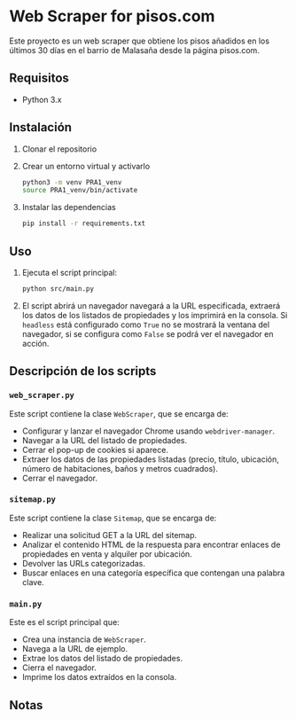# Web Scraper for pisos.com

Este proyecto es un web scraper que obtiene los pisos añadidos en los últimos 30 días en el barrio de Malasaña desde la página pisos.com.

## Requisitos

- Python 3.x

## Instalación

1. Clonar el repositorio

2. Crear un entorno virtual y activarlo
    
    ```bash
    python3 -m venv PRA1_venv
    source PRA1_venv/bin/activate
    ```

3. Instalar las dependencias

    ```bash
    pip install -r requirements.txt
    ```

## Uso

1. Ejecuta el script principal:
    ```bash
    python src/main.py
    ```

2. El script abrirá un navegador navegará a la URL especificada, extraerá los datos de los listados de propiedades y los imprimirá en la consola. Si `headless` está configurado como `True` no se mostrará la ventana del navegador, si se configura como `False` se podrá ver el navegador en acción. 

## Descripción de los scripts

### `web_scraper.py`

Este script contiene la clase `WebScraper`, que se encarga de:

- Configurar y lanzar el navegador Chrome usando `webdriver-manager`.
- Navegar a la URL del listado de propiedades.
- Cerrar el pop-up de cookies si aparece.
- Extraer los datos de las propiedades listadas (precio, título, ubicación, número de habitaciones, baños y metros cuadrados).
- Cerrar el navegador.

### `sitemap.py`

Este script contiene la clase `Sitemap`, que se encarga de:

- Realizar una solicitud GET a la URL del sitemap.
- Analizar el contenido HTML de la respuesta para encontrar enlaces de propiedades en venta y alquiler por ubicación.
- Devolver las URLs categorizadas.
- Buscar enlaces en una categoría específica que contengan una palabra clave.

### `main.py`

Este es el script principal que:

- Crea una instancia de `WebScraper`.
- Navega a la URL de ejemplo.
- Extrae los datos del listado de propiedades.
- Cierra el navegador.
- Imprime los datos extraídos en la consola.

## Notas



